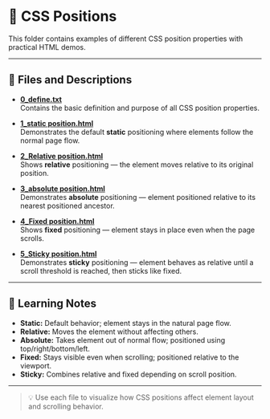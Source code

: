 # 🎯 CSS Positions

This folder contains examples of different CSS position properties with practical HTML demos.

---

## 📘 Files and Descriptions

- **[0_define.txt](0_define.txt)**  
  Contains the basic definition and purpose of all CSS position properties.

- **[1_static position.html](1_static%20position.html)**  
  Demonstrates the default **static** positioning where elements follow the normal page flow.

- **[2_Relative position.html](2_Relative%20position.html)**  
  Shows **relative** positioning — the element moves relative to its original position.

- **[3_absolute position.html](3_absolute%20position.html)**  
  Demonstrates **absolute** positioning — element positioned relative to its nearest positioned ancestor.

- **[4_Fixed position.html](4_Fixed%20position.html)**  
  Shows **fixed** positioning — element stays in place even when the page scrolls.

- **[5_Sticky position.html](5_Sticky%20position.html)**  
  Demonstrates **sticky** positioning — element behaves as relative until a scroll threshold is reached, then sticks like fixed.

---

## 🧠 Learning Notes

- **Static:** Default behavior; element stays in the natural page flow.  
- **Relative:** Moves the element without affecting others.  
- **Absolute:** Takes element out of normal flow; positioned using top/right/bottom/left.  
- **Fixed:** Stays visible even when scrolling; positioned relative to the viewport.  
- **Sticky:** Combines relative and fixed depending on scroll position.

---

> 💡 Use each file to visualize how CSS positions affect element layout and scrolling behavior.

